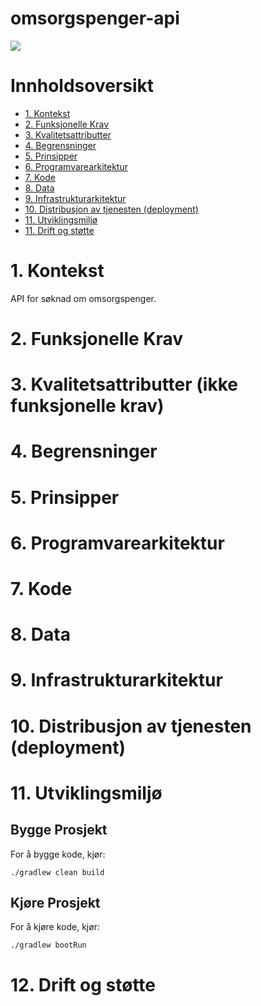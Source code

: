 # omsorgspenger-api

![](https://github.com/navikt/omsorgspenger-api/workflows/CI%20/%20CD/badge.svg)

# Innholdsoversikt
* [1. Kontekst](#1-kontekst)
* [2. Funksjonelle Krav](#2-funksjonelle-krav)
* [3. Kvalitetsattributter](#3-kvalitetsattributter-ikke-funksjonelle-krav)
* [4. Begrensninger](#4-begrensninger)
* [5. Prinsipper](#5-prinsipper)
* [6. Programvarearkitektur](#6-programvarearkitektur)
* [7. Kode](#7-kode)
* [8. Data](#8-data)
* [9. Infrastrukturarkitektur](#9-infrastrukturarkitektur)
* [10. Distribusjon av tjenesten (deployment)](#10-distribusjon-av-tjenesten-deployment)
* [11. Utviklingsmiljø](#11-utviklingsmilj)
* [11. Drift og støtte](#12-drift-og-sttte)

# 1. Kontekst
API for søknad om omsorgspenger.

# 2. Funksjonelle Krav

# 3. Kvalitetsattributter (ikke funksjonelle krav)

# 4. Begrensninger

# 5. Prinsipper

# 6. Programvarearkitektur

# 7. Kode

# 8. Data

# 9. Infrastrukturarkitektur

# 10. Distribusjon av tjenesten (deployment)

# 11. Utviklingsmiljø
## Bygge Prosjekt
For å bygge kode, kjør:

```shell script
./gradlew clean build
```

## Kjøre Prosjekt
For å kjøre kode, kjør:

```shell script
./gradlew bootRun
```

# 12. Drift og støtte
